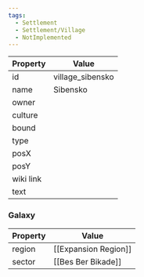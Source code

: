 ```yaml
---
tags:
  - Settlement
  - Settlement/Village
  - NotImplemented
---
```


| Property  | Value            |
| --------- | ---------------- |
| id        | village_sibensko |
| name      | Sibensko         |
| owner     |                  |
| culture   |                  |
| bound     |                  |
| type      |                  |
| posX      |                  |
| posY      |                  |
| wiki link |                  |
| text      |                  |

### Galaxy
| Property | Value                |
| -------- | -------------------- |
| region   | [[Expansion Region]] |
| sector   | [[Bes Ber Bikade]]   |
